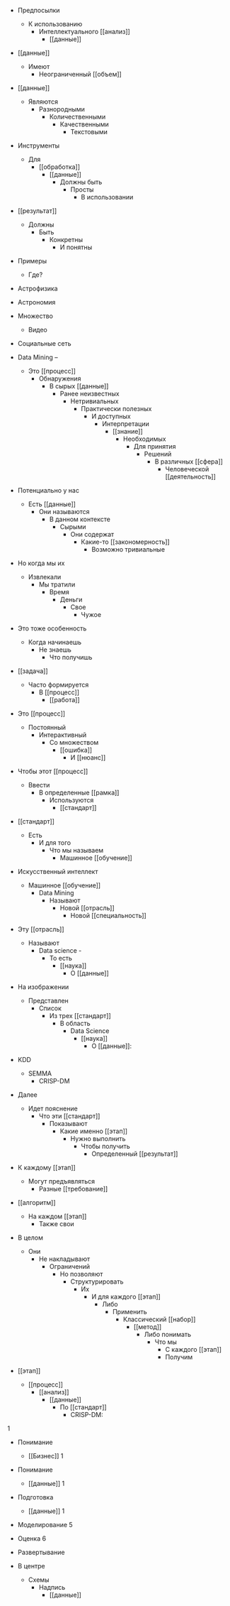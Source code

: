  * Предпосылки 
    * К использованию 
        * Интеллектуального [[анализ]] 
            * [[данные]]


 * [[данные]] 
    * Имеют 
        * Неограниченный [[объем]]

 * [[данные]] 
    * Являются 
        * Разнородными 
            * Количественными
                * Качественными
                    * Текстовыми

 * Инструменты 
    * Для 
        * [[обработка]] 
            * [[данные]]
                * Должны быть 
                    * Просты 
                        * В использовании

 * [[результат]] 
    * Должны 
        * Быть 
            * Конкретны 
                * И понятны


 * Примеры 
    * Где?

 * Астрофизика 
 * Астрономия

 * Множество 
    * Видео

 * Социальные сеть


 * Data Mining – 
    * Это [[процесс]] 
        * Обнаружения 
            * В сырых [[данные]] 
                * Ранее неизвестных 
                    * Нетривиальных 
                        * Практически полезных 
                            * И доступных 
                                * Интерпретации 
                                    * [[знание]] 
                                        * Необходимых 
                                            * Для принятия 
                                                 * Решений 
                                                    * В различных [[сфера]] 
                                                      * Человеческой [[деятельность]]


 * Потенциально у нас 
    * Есть [[данные]] 
        * Они называются 
            * В данном контексте 
                * Сырыми 
                    * Они содержат 
                        * Какие-то [[закономерность]] 
                            * Возможно тривиальные

 * Но когда мы их 
    * Извлекали 
        * Мы тратили 
            * Время 
                * Деньги 
                    * Свое 
                        * Чужое 
 * Это тоже особенность 
    * Когда начинаешь 
        * Не знаешь 
            * Что получишь
                
 * [[задача]] 
    * Часто формируется 
        * В [[процесс]] 
            * [[работа]]
 * Это [[процесс]] 
    * Постоянный 
        * Интерактивный 
            * Со множеством 
                * [[ошибка]] 
                    * И [[нюанс]]

 * Чтобы этот [[процесс]] 
    * Ввести 
        * В определенные [[рамка]] 
            * Используются 
                * [[стандарт]]


 * [[стандарт]] 
    * Есть 
        * И для того 
            * Что мы называем 
                * Машинное [[обучение]]


 * Искусственный интеллект 
    * Машинное [[обучение]] 
        * Data Mining 
            * Называют 
                * Новой [[отрасль]] 
                    * Новой [[специальность]]

 * Эту [[отрасль]] 
    * Называют 
        * Data science - 
            * То есть  
                * [[наука]] 
                    * О [[данные]]


 * На изображении 
    * Представлен 
        * Список 
            * Из трех [[стандарт]] 
                * В область 
                    * Data Science 
                        * [[наука]] 
                            * О [[данные]]:


 * KDD
    * SEMMA
        * CRISP-DM


 * Далее 
    * Идет пояснение 
        * Что эти [[стандарт]] 
            * Показывают 
                * Какие именно [[этап]] 
                    * Нужно выполнить 
                        * Чтобы получить 
                            * Определенный [[результат]] 
 * К каждому [[этап]] 
    * Могут предъявляться 
        * Разные [[требование]] 


 * [[алгоритм]] 
    * На каждом [[этап]] 
        * Также свои 
 * В целом 
    * Они 
        * Не накладывают 
            * Ограничений 
                * Но позволяют 
                    * Структурировать 
                        * Их 
                            * И для каждого [[этап]] 
                                * Либо 
                                    * Применить 
                                        * Классический [[набор]] 
                                            * [[метод]] 
                                                * Либо понимать 
                                                    * Что мы
                                                        * С каждого [[этап]] 
                                                        * Получим


 * [[этап]]
    * [[процесс]]
        * [[анализ]] 
            * [[данные]] 
                * По [[стандарт]]
                    * CRISP-DM:

1 
 * Понимание 
    * [[Бизнес]]
1 
 * Понимание 
    * [[данные]]
1 
 * Подготовка 
    * [[данные]]
1 
 * Моделирование
5 
 * Оценка
6 
 * Развертывание


 * В центре 
    * Схемы 
        * Надпись 
            * [[данные]]
